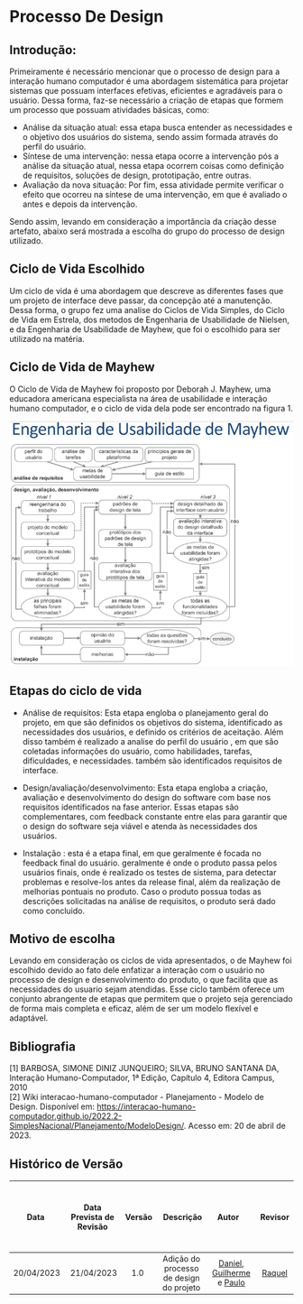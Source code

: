 # Processo De Design

## Introdução:

Primeiramente é necessário mencionar que o processo de design para a interação humano computador é uma abordagem sistemática para projetar sistemas que possuam interfaces efetivas, eficientes e agradáveis para o usuário. Dessa forma, faz-se necessário a criação de etapas que formem um processo que possuam atividades básicas, como:

- Análise da situação atual: essa etapa busca entender as necessidades e o objetivo dos usuários do sistema, sendo assim formada através do perfil do usuário.
- Síntese de uma intervenção: nessa etapa ocorre a intervenção pós a análise da situação atual, nessa etapa ocorrem coisas como definição de requisitos, soluções de design, prototipação, entre outras.
- Avaliação da nova situação: Por fim, essa atividade permite verificar o efeito que ocorreu na síntese de uma intervenção, em que é avaliado o antes e depois da intervenção.

Sendo assim, levando em consideração a importância da criação desse artefato, abaixo será mostrada a escolha do grupo do processo de design utilizado.

## Ciclo de Vida Escolhido

Um ciclo de vida é uma abordagem que descreve as diferentes fases que um projeto de interface deve passar, da concepção até a manutenção.
Dessa forma, o grupo fez uma analise do Ciclos de Vida Simples, do Ciclo de Vida em Estrela, dos metodos de Engenharia de Usabilidade de Nielsen, e da Engenharia de Usabilidade de Mayhew, que foi o escolhido para ser utilizado na matéria.

## Ciclo de Vida de Mayhew

O Ciclo de Vida de Mayhew foi proposto  por Deborah J. Mayhew, uma educadora americana especialista na área de usabilidade e interação humano computador, e o ciclo de vida dela pode ser encontrado na figura 1.

<p align="center">
    <img src="../assets/imagens/mayhew.png"  alt="Figura 1: Ciclo de Vida de Mayhew">
</p>

## Etapas do ciclo de vida
- Análise de requisitos: Esta etapa engloba o planejamento geral do projeto, em que são definidos os objetivos do sistema, identificado as necessidades dos usuários, e definido os critérios de aceitação. Além disso também é realizado a analise do perfil do usuário , em que são coletadas informações do usuário, como habilidades, tarefas, dificuldades, e necessidades. também são identificados requisitos de interface.

- Design/avaliação/desenvolvimento: Esta etapa engloba a criação, avaliação e desenvolvimento do design do software com base nos requisitos identificados na fase anterior. Essas etapas são complementares, com feedback constante entre elas para garantir que o design do software seja viável e atenda às necessidades dos usuários.

- Instalação : esta é a etapa final, em que geralmente é focada no feedback final do usuário. geralmente é onde o produto passa pelos usuários finais, onde é realizado os testes de sistema, para detectar problemas e resolve-los antes da release final, além da realização de melhorias pontuais no produto. Caso o produto possua todas as descrições solicitadas na análise de requisitos, o produto será dado como concluido.

## Motivo de escolha
Levando em consideração os ciclos de vida apresentados, o de Mayhew foi escolhido devido ao fato dele enfatizar a interação com o usuário no processo de design e desenvolvimento do produto, o que facilita que as necessidades do usuario sejam atendidas. Esse ciclo  também oferece um conjunto abrangente de etapas que permitem que o projeto seja gerenciado de forma mais completa e eficaz, além de ser um modelo flexível e adaptável.
## Bibliografia

[1] BARBOSA, SIMONE DINIZ JUNQUEIRO; SILVA, BRUNO SANTANA DA, Interação Humano-Computador, 1ª Edição, Capítulo 4, Editora Campus, 2010
<br/>
[2] Wiki interacao-humano-computador - Planejamento - Modelo de Design. Disponível em: <https://interacao-humano-computador.github.io/2022.2-SimplesNacional/Planejamento/ModeloDesign/>. Acesso em: 20 de abril de 2023. <br/>

## Histórico de Versão

|    Data    | Data Prevista de Revisão | Versão |      Descrição       |                                                                Autor                                                                 |               Revisor               |
| :--------: | :----------------------: | :----: | :------------------: | :----------------------------------------------------------------------------------------------------------------------------------: | :---------------------------------: |
| 20/04/2023 |        21/04/2023        |  1.0   | Adição do processo de design do projeto  | [Daniel](https://github.com/daniel-de-sousa), [Guilherme](https://github.com/guilhermekishimoto) e [Paulo](https://github.com/PauloVictorFS) | [Raquel](https://github.com/raqueleucaria) |